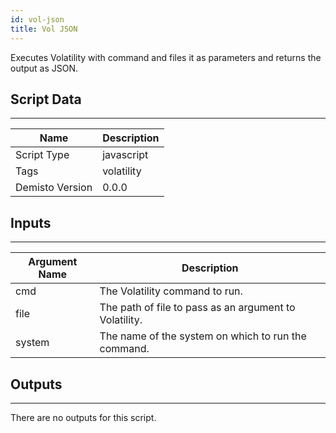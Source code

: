 ```yaml
---
id: vol-json
title: Vol JSON
---
```


Executes Volatility with command and files it as parameters and returns the output as JSON.
## Script Data
---

| **Name** | **Description** |
| --- | --- |
| Script Type | javascript |
| Tags | volatility |
| Demisto Version | 0.0.0 |

## Inputs
---

| **Argument Name** | **Description** |
| --- | --- |
| cmd | The Volatility command to run. |
| file | The path of file to pass as an argument to Volatility. |
| system | The name of the system on which to run the command. |

## Outputs
---
There are no outputs for this script.
